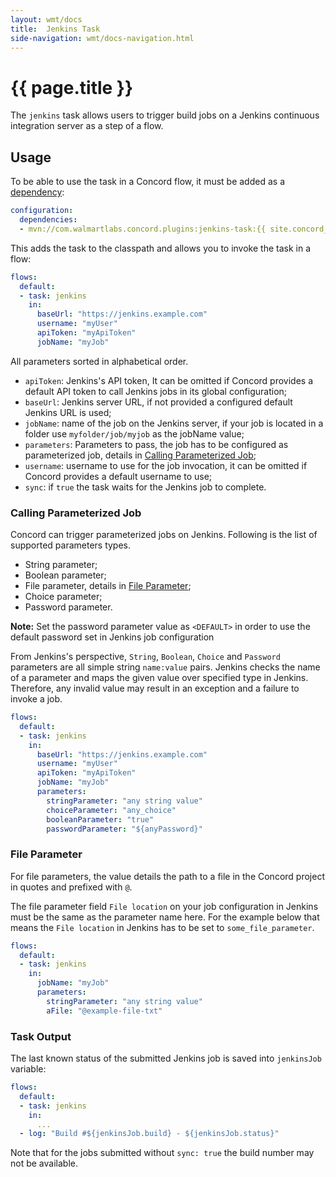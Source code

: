 ```yaml
---
layout: wmt/docs
title:  Jenkins Task
side-navigation: wmt/docs-navigation.html
---
```


# {{ page.title }}

The `jenkins` task allows users to trigger build jobs on a
Jenkins continuous integration server as a step of
a flow.

<a name="usage"/>

## Usage

To be able to use the task in a Concord flow, it must be added as a
[dependency](../getting-started/concord-dsl.html#dependencies):

```yaml
configuration:
  dependencies:
  - mvn://com.walmartlabs.concord.plugins:jenkins-task:{{ site.concord_plugins_walmart_version }}
```

This adds the task to the classpath and allows you to invoke the task in a flow:

```yaml
flows:
  default:
  - task: jenkins
    in:
      baseUrl: "https://jenkins.example.com"
      username: "myUser"
      apiToken: "myApiToken"
      jobName: "myJob"
```

All parameters sorted in alphabetical order.

- `apiToken`: Jenkins's API token, It can be omitted if Concord provides a
  default API token to call Jenkins jobs in its global configuration;
- `baseUrl`: Jenkins server URL, if not provided a configured default Jenkins URL
  is used;
- `jobName`: name of the job on the Jenkins server, if your job is located in a folder
  use `myfolder/job/myjob` as the jobName value;
- `parameters`: Parameters to pass, the job has to be configured as
  parameterized job, details in
  [Calling Parameterized Job](#calling-parameterized-job);
- `username`: username to use for the job invocation, it can be omitted if
  Concord provides a default username to use;
- `sync`: if `true` the task waits for the Jenkins job to complete.

### Calling Parameterized Job

Concord can trigger parameterized jobs on Jenkins. Following is the list of
supported parameters types.

- String parameter;
- Boolean parameter;
- File parameter, details in [File Parameter](#file-parameter);
- Choice parameter;
- Password parameter.

**Note:** Set the password parameter value as `<DEFAULT>` in order to use the
default password set in Jenkins job configuration

From Jenkins's perspective, `String`, `Boolean`, `Choice` and `Password`
parameters are all simple string `name:value` pairs. Jenkins checks the name of a
parameter and maps the given value over specified type in Jenkins. Therefore, any
invalid value may result in an exception and a failure to invoke a job.


```yaml
flows:
  default:
  - task: jenkins
    in:
      baseUrl: "https://jenkins.example.com"
      username: "myUser"
      apiToken: "myApiToken"
      jobName: "myJob"
      parameters:
        stringParameter: "any string value"
        choiceParameter: "any_choice"
        booleanParameter: "true"
        passwordParameter: "${anyPassword}"
```
### File Parameter

For file parameters, the value details the path to a file in the Concord
project in quotes and prefixed with `@`.

The file parameter field `File location` on your job configuration in Jenkins
must be the same as the parameter name here.  For the example below that means
the `File location` in Jenkins has to be set to `some_file_parameter`.

```yaml
flows:
  default:
  - task: jenkins
    in:
      jobName: "myJob"
      parameters:
        stringParameter: "any string value"
        aFile: "@example-file-txt"
```

### Task Output

The last known status of the submitted Jenkins job is saved into `jenkinsJob`
variable:

```yaml
flows:
  default:
  - task: jenkins
    in:
      ...
  - log: "Build #${jenkinsJob.build} - ${jenkinsJob.status}"
```

Note that for the jobs submitted without `sync: true` the build number may not
be available.
